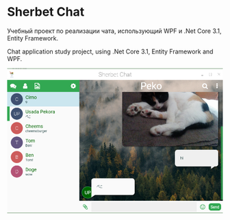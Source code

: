 # Sherbet Chat

Учебный проект по реализации чата, использующий WPF и .Net Core 3.1, Entity Framework.


Chat application study project, using .Net Core 3.1, Entity Framework and WPF.


![Screenshot](sherbet.png)
